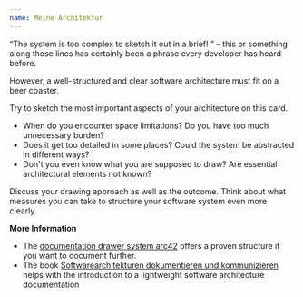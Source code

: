 ```yaml
---
name: Meine Architektur
---
```

<q>The system is too complex to sketch it out in a brief! </q> &ndash; this or something along those lines has certainly been a phrase every developer has heard before.

However, a well-structured and clear software architecture must fit on a beer coaster.

Try to sketch the most important aspects of your architecture on this card.

* When do you encounter space limitations? Do you have too much unnecessary burden?
* Does it get too detailed in some places? Could the system be abstracted in different ways?
* Don't you even know what you are supposed to draw? Are essential architectural elements not known?

Discuss your drawing approach as well as the outcome. Think about what measures you can take to structure your software system even more clearly.

**More Information**

* The [documentation drawer system arc42](https://arc42.org/) offers a proven structure if you want to document further.
* The book [Softwarearchitekturen dokumentieren und kommunizieren](http://www.swadok.de/) helps with the introduction to a lightweight software architecture documentation